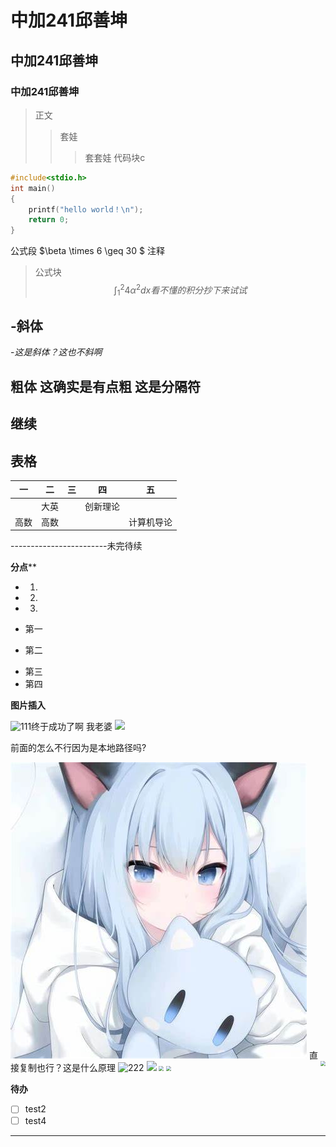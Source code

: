 # 中加241邱善坤
## 中加241邱善坤
### 中加241邱善坤
>正文
>>套娃
>>>套套娃
代码块c
```c
#include<stdio.h>
int main()
{
    printf("hello world！\n");
    return 0;
}
```
公式段
$\beta \times 6 \geq 30 $ 注释
>公式块
$$
\int_{1}^{2}{4\alpha^2}dx{看不懂的积分抄下来试试}
$$

-斜体
---
-*这是斜体？这也不斜啊*        

**粗体 这确实是有点粗**
这是分隔符
---
## 继续
**表格**
-
|一|二|三|四|五|
|-|-|-|-|-|
||大英||创新理论||
|高数|高数|||计算机导论
------------------------未完待续

**分点****
- 1.
- 2.
- 3.

- 第一
- 第二
* 第三
* 第四


**图片插入**

![111](https://c-ssl.duitang.com/uploads/blog/202103/27/20210327131203_74b6b.jpg)终于成功了啊
我老婆
<img src="https://c-ssl.duitang.com/uploads/blog/202103/27/20210327131203_74b6b.jpg">

前面的怎么不行因为是本地路径吗?

![alt text](image.png)
直接复制也行？这是什么原理
![222](IMG_0912.jpg)
<img src="https://c-ssl.duitang.com/uploads/blog/202103/27/20210327131203_74b6b.jpg" width=1000 heighth=1000>
<img src="https://c-ssl.duitang.com/uploads/blog/202103/27/20210327131203_74b6b.jpg" style="zoom:50%">
<img src="https://c-ssl.duitang.com/uploads/blog/202103/27/20210327131203_74b6b.jpg" align='right' style="zoom:50%">
<img src="https://c-ssl.duitang.com/uploads/blog/202103/27/20210327131203_74b6b.jpg" align='rleft' style="zoom:50%">  

**待办**
- [ ] test2
- [ ] test4
------



 




